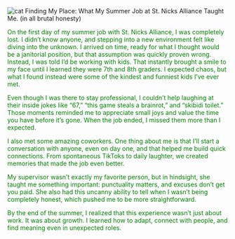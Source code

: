 <img src="/blog/images/Cats.jpg" alt="cat">
Finding My Place: What My Summer Job at St. Nicks Alliance Taught Me. (in all brutal honesty)

<span style="color: green;"> On the first day of my summer job with St. Nicks Alliance, I was completely lost. I didn’t know anyone, and stepping into a new environment felt like diving into the unknown. I arrived on time, ready for what I thought would be a janitorial position, but that assumption was quickly proven wrong. Instead, I was told I’d be working with kids. That instantly brought a smile to my face until I learned they were 7th and 8th graders. I expected chaos, but what I found instead were some of the kindest and funniest kids I’ve ever met.</span>

<span style="color: green;">Even though I was there to stay professional, I couldn’t help laughing at their inside jokes like “67,” “this game steals a brainrot,” and “skibidi toilet.” Those moments reminded me to appreciate small joys and value the time you have before it’s gone. When the job ended, I missed them more than I expected.</span>

<span style="color: green;">I also met some amazing coworkers. One thing about me is that I’ll start a conversation with anyone, even on day one, and that helped me build quick connections. From spontaneous TikToks to daily laughter, we created memories that made the job even better.</span>

<span style="color: green;">My supervisor wasn’t exactly my favorite person, but in hindsight, she taught me something important: punctuality matters, and excuses don’t get you paid. She also had this uncanny ability to tell when I wasn’t being completely honest, which pushed me to be more straightforward.</span>

<span style="color: green;">By the end of the summer, I realized that this experience wasn’t just about work. It was about growth. I learned how to adapt, connect with people, and find meaning even in unexpected roles.</span>

